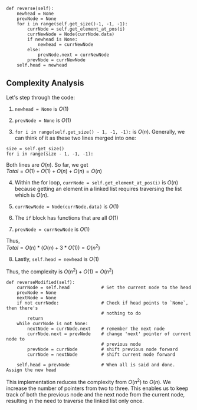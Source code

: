 ```
def reverse(self):
    newhead = None
    prevNode = None
    for i in range(self.get_size()-1, -1, -1):
        currNode = self.get_element_at_pos(i)
        currNewNode = Node(currNode.data)
        if newhead is None:
            newhead = currNewNode
        else:
            prevNode.next = currNewNode
        prevNode = currNewNode
    self.head = newhead
```

## Complexity Analysis

Let's step through the code:

1. `newhead = None` is $O(1)$ 
2. `prevNode = None` is $O(1)$

3. `for i in range(self.get_size() - 1, -1, -1):` is $O(n)$. Generally, we can think of it as these two lines merged into one:

```
size = self.get_size()
for i in range(size - 1, -1, -1):
```

Both lines are $O(n)$. So far, we get\
$Total = O(1) + O(1) + O(n) + O(n) = O(n)$

4. Within the for loop, `currNode = self.get_element_at_pos(i)` is $O(n)$ because getting an element in a linked list requires traversing the list which is $O(n)$. 

5. `currNewNode = Node(currNode.data)` is $O(1)$

6. The `if` block has functions that are all $O(1)$

7. `prevNode = currNewNode` is $O(1)$

Thus,\
$Total = O(n) * (O(n) + 3 * O(1)) = O(n^2)$

8. Lastly, `self.head = newhead` is $O(1)$

Thus, the complexity is $O(n^2) + O(1) = O(n^2)$


```
def reverseModified(self):
    currNode = self.head            # Set the current node to the head
    prevNode = None
    nextNode = None
    if not currNode:                # Check if head points to `None`, then there's 
                                    # nothing to do
        return
    while currNode is not None:
        nextNode = currNode.next    # remember the next node
        currNode.next = prevNode    # change 'next' pointer of current node to
                                    # previous node
        prevNode = currNode         # shift previous node forward
        currNode = nextNode         # shift current node forward
    
    self.head = prevNode            # When all is said and done. Assign the new head
```

This implementation reduces the complexity from $O(n^2)$ to $O(n)$. We increase the number of pointers from two to three. This enables us to keep track of both the previous node and the next node from the current node, resulting in the need to traverse the linked list only once.